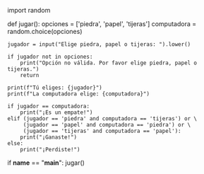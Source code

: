 import random

def jugar():
    opciones = ['piedra', 'papel', 'tijeras']
    computadora = random.choice(opciones)

    jugador = input("Elige piedra, papel o tijeras: ").lower()

    if jugador not in opciones:
        print("Opción no válida. Por favor elige piedra, papel o tijeras.")
        return

    print(f"Tú eliges: {jugador}")
    print(f"La computadora elige: {computadora}")

    if jugador == computadora:
        print("¡Es un empate!")
    elif (jugador == 'piedra' and computadora == 'tijeras') or \
         (jugador == 'papel' and computadora == 'piedra') or \
         (jugador == 'tijeras' and computadora == 'papel'):
        print("¡Ganaste!")
    else:
        print("¡Perdiste!")

if __name__ == "__main__":
    jugar()
